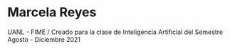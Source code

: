 # Marcela Reyes
UANL - FIME / 
Creado para la clase de Inteligencia Artificial del Semestre Agosto - Diciembre 2021
